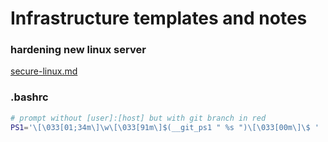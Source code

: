# Infrastructure templates and notes

### hardening new linux server
[secure-linux.md](secure-linux.md)

### .bashrc
```bash
# prompt without [user]:[host] but with git branch in red
PS1='\[\033[01;34m\]\w\[\033[91m\]$(__git_ps1 " %s ")\[\033[00m\]\$ '
```
